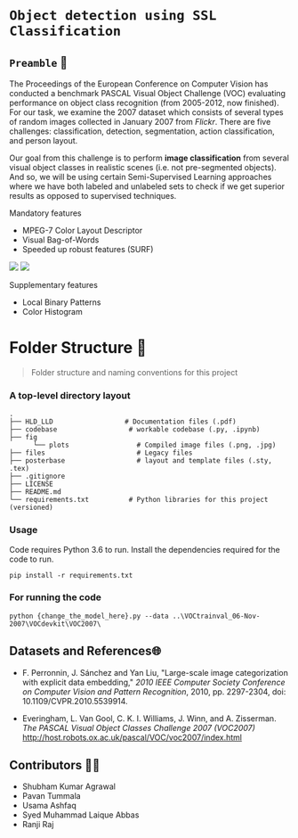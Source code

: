 # `Object detection using SSL Classification`

## `Preamble` :scroll:
The Proceedings of the European Conference on Computer Vision has conducted a benchmark PASCAL Visual Object Challenge (VOC) evaluating performance on object class recognition (from 2005-2012, now finished). For our task, we examine the 2007 dataset which consists of several types of random images collected in January 2007 from _Flickr_. There are five challenges: classification, detection, segmentation, action classification, and person layout.

Our goal from this challenge is to perform __image classification__ from several visual object classes in realistic scenes (i.e. not pre-segmented objects). And so, we will be using certain Semi-Supervised Learning approaches where we have both labeled and unlabeled sets to check if we get superior results as opposed to supervised techniques.

Mandatory features

- MPEG-7 Color Layout Descriptor
- Visual Bag-of-Words
- Speeded up robust features (SURF)

![](https://github.com/ranjiGT/ATiML-Summer-21/blob/main/files/surf-1.jpg) ![](https://github.com/ranjiGT/ATiML-Summer-21/blob/main/files/surf-2.jpg)


Supplementary features

- Local Binary Patterns
- Color Histogram

Folder Structure :open_file_folder:
============================

> Folder structure and naming conventions for this project

### A top-level directory layout

    .
    ├── HLD_LLD                  # Documentation files (.pdf)
    ├── codebase                  # workable codebase (.py, .ipynb)
    ├── fig
          └── plots                 # Compiled image files (.png, .jpg)
    ├── files                       # Legacy files                  
    ├── posterbase                  # layout and template files (.sty, .tex)                                      
    ├── .gitignore
    ├── LICENSE
    ├── README.md
    └── requirements.txt          # Python libraries for this project (versioned)

### Usage

Code requires Python 3.6 to run.
Install the dependencies required for the code to run.

```
pip install -r requirements.txt
```

### For running the code
```
python {change_the_model_here}.py --data ..\VOCtrainval_06-Nov-2007\VOCdevkit\VOC2007\
```
## Datasets and References🌐

- F. Perronnin, J. Sánchez and Yan Liu, "Large-scale image categorization with explicit data embedding," _2010 IEEE Computer Society Conference on Computer Vision and Pattern Recognition_, 2010, pp. 2297-2304, doi: 10.1109/CVPR.2010.5539914.

- Everingham, L. Van Gool, C. K. I. Williams, J. Winn, and A. Zisserman. _The PASCAL Visual Object Classes Challenge 2007 (VOC2007)_ http://host.robots.ox.ac.uk/pascal/VOC/voc2007/index.html


## Contributors :man_technologist:

- Shubham Kumar Agrawal
- Pavan Tummala
- Usama Ashfaq
- Syed Muhammad Laique Abbas
- Ranji Raj
